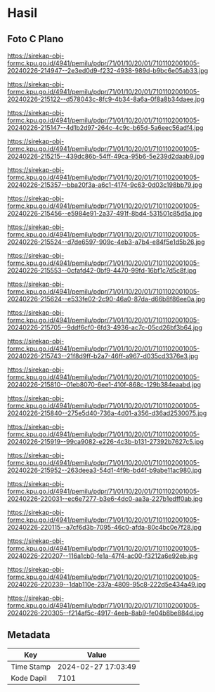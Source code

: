 # Hasil

## Foto C Plano

https://sirekap-obj-formc.kpu.go.id/4941/pemilu/pdpr/71/01/10/20/01/7101102001005-20240226-214947--2e3ed0d9-f232-4938-989d-b9bc6e05ab33.jpg

https://sirekap-obj-formc.kpu.go.id/4941/pemilu/pdpr/71/01/10/20/01/7101102001005-20240226-215122--d578043c-8fc9-4b34-8a6a-0f8a8b34daee.jpg

https://sirekap-obj-formc.kpu.go.id/4941/pemilu/pdpr/71/01/10/20/01/7101102001005-20240226-215147--4d1b2d97-264c-4c9c-b65d-5a6eec56adf4.jpg

https://sirekap-obj-formc.kpu.go.id/4941/pemilu/pdpr/71/01/10/20/01/7101102001005-20240226-215215--439dc86b-54ff-49ca-95b6-5e239d2daab9.jpg

https://sirekap-obj-formc.kpu.go.id/4941/pemilu/pdpr/71/01/10/20/01/7101102001005-20240226-215357--bba20f3a-a6c1-4174-9c63-0d03c198bb79.jpg

https://sirekap-obj-formc.kpu.go.id/4941/pemilu/pdpr/71/01/10/20/01/7101102001005-20240226-215456--e5984e91-2a37-491f-8bd4-531501c85d5a.jpg

https://sirekap-obj-formc.kpu.go.id/4941/pemilu/pdpr/71/01/10/20/01/7101102001005-20240226-215524--d7de6597-909c-4eb3-a7b4-e84f5e1d5b26.jpg

https://sirekap-obj-formc.kpu.go.id/4941/pemilu/pdpr/71/01/10/20/01/7101102001005-20240226-215553--0cfafd42-0bf9-4470-99fd-16bf1c7d5c8f.jpg

https://sirekap-obj-formc.kpu.go.id/4941/pemilu/pdpr/71/01/10/20/01/7101102001005-20240226-215624--e533fe02-2c90-46a0-87da-d66b8f86ee0a.jpg

https://sirekap-obj-formc.kpu.go.id/4941/pemilu/pdpr/71/01/10/20/01/7101102001005-20240226-215705--9ddf6cf0-6fd3-4936-ac7c-05cd26bf3b64.jpg

https://sirekap-obj-formc.kpu.go.id/4941/pemilu/pdpr/71/01/10/20/01/7101102001005-20240226-215743--21f8d9ff-b2a7-46ff-a967-d035cd3376e3.jpg

https://sirekap-obj-formc.kpu.go.id/4941/pemilu/pdpr/71/01/10/20/01/7101102001005-20240226-215810--01eb8070-6ee1-410f-868c-129b384eaabd.jpg

https://sirekap-obj-formc.kpu.go.id/4941/pemilu/pdpr/71/01/10/20/01/7101102001005-20240226-215840--275e5d40-736a-4d01-a356-d36ad2530075.jpg

https://sirekap-obj-formc.kpu.go.id/4941/pemilu/pdpr/71/01/10/20/01/7101102001005-20240226-215919--99ca9082-e226-4c3b-b131-27392b7627c5.jpg

https://sirekap-obj-formc.kpu.go.id/4941/pemilu/pdpr/71/01/10/20/01/7101102001005-20240226-215952--263deea3-54d1-4f9b-bd4f-b9abe11ac980.jpg

https://sirekap-obj-formc.kpu.go.id/4941/pemilu/pdpr/71/01/10/20/01/7101102001005-20240226-220031--ec6e7277-b3e6-4dc0-aa3a-227b1edff0ab.jpg

https://sirekap-obj-formc.kpu.go.id/4941/pemilu/pdpr/71/01/10/20/01/7101102001005-20240226-220115--a7cf6d3b-7095-46c0-afda-80c4bc0e7f28.jpg

https://sirekap-obj-formc.kpu.go.id/4941/pemilu/pdpr/71/01/10/20/01/7101102001005-20240226-220207--116a1cb0-fe1a-47f4-ac00-f3212a6e92eb.jpg

https://sirekap-obj-formc.kpu.go.id/4941/pemilu/pdpr/71/01/10/20/01/7101102001005-20240226-220239--1dab110e-237a-4809-95c8-222d5e434a49.jpg

https://sirekap-obj-formc.kpu.go.id/4941/pemilu/pdpr/71/01/10/20/01/7101102001005-20240226-220305--f214af5c-4917-4eeb-8ab9-fe04b8be884d.jpg


## Metadata

| Key        | Value               |
| ---------- | ------------------- |
| Time Stamp | 2024-02-27 17:03:49 |
| Kode Dapil | 7101                |



